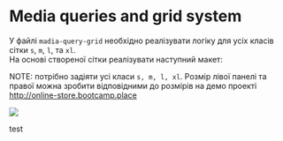 # Media queries and grid system

У файлі `madia-query-grid` необхідно реалізувати логіку для усіх класів сітки `s`, `m`, `l`, та `xl`.  
На основі створеної сітки реалізувати наступний макет:

NOTE: потрібно задіяти усі класи `s, m, l, xl`.
Розмір лівої панелі та правої можна зробити відповідними до розмірів
на демо проекті <http://online-store.bootcamp.place>

![](./grid.gif)

test
